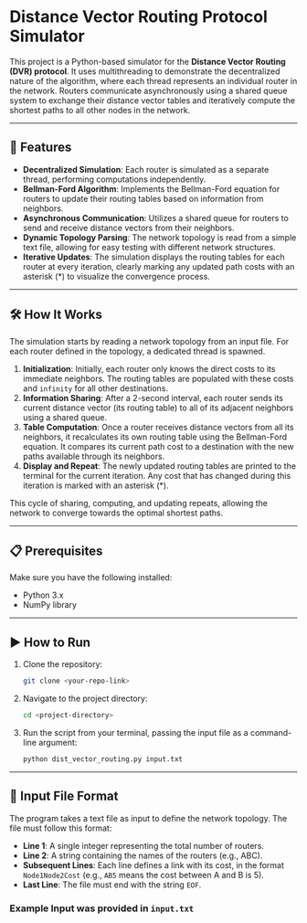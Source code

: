 
# Distance Vector Routing Protocol Simulator

This project is a Python-based simulator for the **Distance Vector Routing (DVR) protocol**. It uses multithreading to demonstrate the decentralized nature of the algorithm, where each thread represents an individual router in the network. Routers communicate asynchronously using a shared queue system to exchange their distance vector tables and iteratively compute the shortest paths to all other nodes in the network.

-----

## 🚀 Features

  * **Decentralized Simulation**: Each router is simulated as a separate thread, performing computations independently.
  * **Bellman-Ford Algorithm**: Implements the Bellman-Ford equation for routers to update their routing tables based on information from neighbors.
  * **Asynchronous Communication**: Utilizes a shared queue for routers to send and receive distance vectors from their neighbors.
  * **Dynamic Topology Parsing**: The network topology is read from a simple text file, allowing for easy testing with different network structures.
  * **Iterative Updates**: The simulation displays the routing tables for each router at every iteration, clearly marking any updated path costs with an asterisk (\*) to visualize the convergence process.

-----

## 🛠️ How It Works

The simulation starts by reading a network topology from an input file. For each router defined in the topology, a dedicated thread is spawned.

1.  **Initialization**: Initially, each router only knows the direct costs to its immediate neighbors. The routing tables are populated with these costs and `infinity` for all other destinations.
2.  **Information Sharing**: After a 2-second interval, each router sends its current distance vector (its routing table) to all of its adjacent neighbors using a shared queue.
3.  **Table Computation**: Once a router receives distance vectors from all its neighbors, it recalculates its own routing table using the Bellman-Ford equation. It compares its current path cost to a destination with the new paths available through its neighbors.
4.  **Display and Repeat**: The newly updated routing tables are printed to the terminal for the current iteration. Any cost that has changed during this iteration is marked with an asterisk (\*).

This cycle of sharing, computing, and updating repeats, allowing the network to converge towards the optimal shortest paths.

-----

## 📋 Prerequisites

Make sure you have the following installed:

  * Python 3.x
  * NumPy library

-----

## ▶️ How to Run

1.  Clone the repository:
    ```bash
    git clone <your-repo-link>
    ```
2.  Navigate to the project directory:
    ```bash
    cd <project-directory>
    ```
3.  Run the script from your terminal, passing the input file as a command-line argument:
    ```bash
    python dist_vector_routing.py input.txt
    ```

-----

## 📄 Input File Format

The program takes a text file as input to define the network topology. The file must follow this format:

  * **Line 1**: A single integer representing the total number of routers.
  * **Line 2**: A string containing the names of the routers (e.g., ABC).
  * **Subsequent Lines**: Each line defines a link with its cost, in the format `Node1Node2Cost` (e.g., `AB5` means the cost between A and B is 5).
  * **Last Line**: The file must end with the string `EOF`.

### Example Input was provided in `input.txt`
